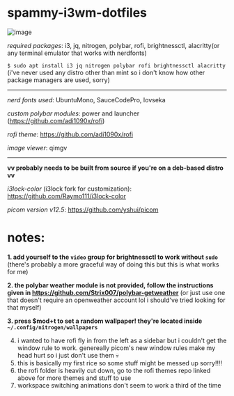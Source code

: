 # spammy-i3wm-dotfiles
![image](https://github.com/user-attachments/assets/67cd62b7-6ed7-4018-bf95-dffde9b42bac)

*required packages*: i3, jq, nitrogen, polybar, rofi, brightnessctl, alacritty(or any terminal emulator that works with nerdfonts)

`$ sudo apt install i3 jq nitrogen polybar rofi brightnessctl alacritty`  (i've never used any distro other than mint so i don't know how other package managers are used, sorry)

-----

*nerd fonts used*: UbuntuMono, SauceCodePro, Iovseka

*custom polybar modules*: power and launcher (https://github.com/adi1090x/rofi)

*rofi theme*: https://github.com/adi1090x/rofi

*image viewer*: qimgv

-----

**vv probably needs to be built from source if you're on a deb-based distro vv**

*i3lock-color* (i3lock fork for customization): https://github.com/Raymo111/i3lock-color

*picom version v12.5*: https://github.com/yshui/picom


# notes:

 **1. add yourself to the `video` group for brightnessctl to work without `sudo`** (there's probably a more graceful way of doing this but this is what works for me)
 
 **2. the polybar weather module is not provided, follow the instructions given in https://github.com/Strix007/polybar-getweather** (or just use one that doesn't require an openweather account lol i should've tried looking for that myself)
 
 **3. press $mod+t to set a random wallpaper! they're located inside `~/.config/nitrogen/wallpapers`**

4. i wanted to have rofi fly in from the left as a sidebar but i couldn't get the window rule to work. genereally picom's new window rules make my head hurt so i just don't use them 💀
5. this is basically my first rice so some stuff might be messed up sorry!!!!
6. the rofi folder is heavily cut down, go to the rofi themes repo linked above for more themes and stuff to use
7. workspace switching animations don't seem to work a third of the time
